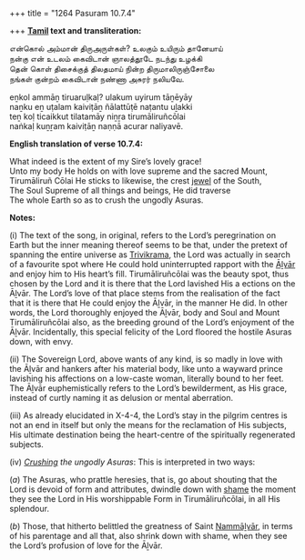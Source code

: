 +++
title = "1264 Pasuram 10.7.4"

+++
**[Tamil](/definition/tamil#history "show Tamil definitions") text and transliteration:**

என்கொல் அம்மான் திருஅருள்கள்? உலகும் உயிரும் தானேயாய்  
நன்கு என் உடலம் கைவிடான் ஞாலத்தூடே நடந்து உழக்கி  
தென் கொள் திசைக்குத் திலதமாய் நின்ற திருமாலிருஞ்சோலை  
நங்கள் குன்றம் கைவிடான் நண்ணா அசுரர் நலியவே.

eṉkol ammāṉ tiruaruḷkaḷ? ulakum uyirum tāṉēyāy  
naṉku eṉ uṭalam kaiviṭāṉ ñālattūṭē naṭantu uḻakki  
teṉ koḷ ticaikkut tilatamāy niṉṟa tirumāliruñcōlai  
naṅkaḷ kuṉṟam kaiviṭāṉ naṇṇā acurar naliyavē.

**English translation of verse 10.7.4:**

What indeed is the extent of my Sire’s lovely grace!  
Unto my body He holds on with love supreme and the sacred Mount,  
Tirumāliruñ Cōlai He sticks to likewise, the crest [jewel](/definition/jewel#history "show jewel definitions") of the South,  
The Soul Supreme of all things and beings, He did traverse  
The whole Earth so as to crush the ungodly Asuras.

**Notes:**

\(i\) The text of the song, in original, refers to the Lord’s peregrination on Earth but the inner meaning thereof seems to be that, under the pretext of spanning the entire universe as [Trivikrama](/definition/trivikrama#vaishnavism "show Trivikrama definitions"), the Lord was actually in search of a favourite spot where He could hold uninterrupted rapport with the [Āḻvār](/definition/aḻvar#vaishnavism "show Āḻvār definitions") and enjoy him to His heart’s fill. Tirumāliruñcōlai was the beauty spot, thus chosen by the Lord and it is there that the Lord lavished His a ections on the Āḻvār. The Lord’s love of that place stems from the realisation of the fact that it is there that He could enjoy the Āḻvār, in the manner He did. In other words, the Lord thoroughly enjoyed the Āḻvār, body and Soul and Mount Tirumāliruñcōlai also, as the breeding ground of the Lord’s enjoyment of the Āḻvār. Incidentally, this special felicity of the Lord floored the hostile Asuras down, with envy.

\(ii\) The Sovereign Lord, above wants of any kind, is so madly in love with the Āḻvār and hankers after his material body, like unto a wayward prince lavishing his affections on a low-caste woman, literally bound to her feet. The Āḻvār euphemistically refers to the Lord’s bewilderment, as His grace, instead of curtly naming it as delusion or mental aberration.

\(iii\) As already elucidated in X-4-4, the Lord’s stay in the pilgrim centres is not an end in itself but only the means for the reclamation of His subjects, His ultimate destination being the heart-centre of the spiritually regenerated subjects.

\(iv\) *[Crushing](/definition/crushing#history "show Crushing definitions") the ungodly Asuras*: This is interpreted in two ways:

(*a*) The Asuras, who prattle heresies, that is, go about shouting that the Lord is devoid of form and attributes, dwindle down with [shame](/definition/shame#history "show shame definitions") the moment they see the Lord in His worshippable Form in Tirumāliruñcōlai, in all His splendour.

(*b*) Those, that hitherto belittled the greatness of Saint [Nammāḻvār](/definition/nammalvar#vaishnavism "show Nammāḻvār definitions"), in terms of his parentage and all that, also shrink down with shame, when they see the Lord’s profusion of love for the Āḻvār.


